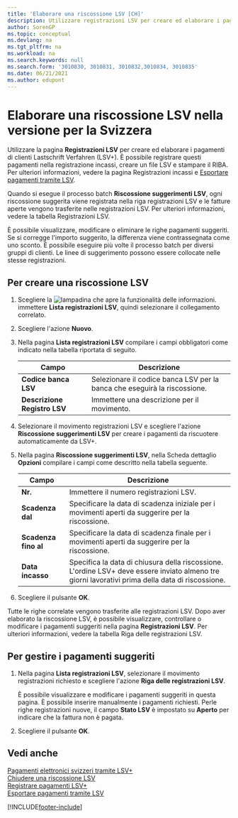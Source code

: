 ```yaml
---
title: 'Elaborare una riscossione LSV [CH]'
description: Utilizzare registrazioni LSV per creare ed elaborare i pagamenti di clienti Lastschrift Verfahren (LSV+).
author: SorenGP
ms.topic: conceptual
ms.devlang: na
ms.tgt_pltfrm: na
ms.workload: na
ms.search.keywords: null
ms.search.form: '3010830, 3010831, 3010832,3010834, 3010835'
ms.date: 06/21/2021
ms.author: edupont
---
```

# <a name="process-an-lsv-collection-in-the-swiss-version"></a><a name="process-an-lsv-collection-in-the-swiss-version"></a>Elaborare una riscossione LSV nella versione per la Svizzera
Utilizzare la pagina **Registrazioni LSV** per creare ed elaborare i pagamenti di clienti Lastschrift Verfahren (LSV+). È possibile registrare questi pagamenti nella registrazione incassi, creare un file LSV e stampare il RIBA. Per ulteriori informazioni, vedere la pagina Registrazioni incassi e [Esportare pagamenti tramite LSV](how-to-export-payments-using-lsv.md).  

Quando si esegue il processo batch **Riscossione suggerimenti LSV**, ogni riscossione suggerita viene registrata nella riga registrazioni LSV e le fatture aperte vengono trasferite nelle registrazioni LSV. Per ulteriori informazioni, vedere la tabella Registrazioni LSV.  

È possibile visualizzare, modificare o eliminare le righe pagamenti suggeriti. Se si corregge l'importo suggerito, la differenza viene contrassegnata come uno sconto. È possibile eseguire più volte il processo batch per diversi gruppi di clienti. Le linee di suggerimento possono essere collocate nelle stesse registrazioni.  

## <a name="to-create-an-lsv-collection"></a><a name="to-create-an-lsv-collection"></a>Per creare una riscossione LSV

1.  Scegliere la ![lampadina che apre la funzionalità delle informazioni.](../../media/ui-search/search_small.png "Informazioni sull'operazione che si desidera eseguire") immettere **Lista registrazioni LSV**, quindi selezionare il collegamento correlato.  
2.  Scegliere l'azione **Nuovo**.  
3.  Nella pagina **Lista registrazioni LSV** compilare i campi obbligatori come indicato nella tabella riportata di seguito.  

    |Campo|Descrizione|  
    |---------------------------------|---------------------------------------|  
    |**Codice banca LSV**|Selezionare il codice banca LSV per la banca che eseguirà la riscossione.|  
    |**Descrizione Registro LSV**|Immettere una descrizione per il movimento.|

4.  Selezionare il movimento registrazioni LSV e scegliere l'azione **Riscossione suggerimenti LSV** per creare i pagamenti da riscuotere automaticamente da LSV+.  
5.  Nella pagina **Riscossione suggerimenti LSV**, nella Scheda dettaglio **Opzioni** compilare i campi come descritto nella tabella seguente.  

    |Campo|Descrizione|  
    |---------------------------------|---------------------------------------|  
    |**Nr.**|Immettere il numero registrazioni LSV.|  
    |**Scadenza dal**|Specificare la data di scadenza iniziale per i movimenti aperti da suggerire per la riscossione.|  
    |**Scadenza fino al**|Specificare la data di scadenza finale per i movimenti aperti da suggerire per la riscossione.|  
    |**Data incasso**|Specifica la data di chiusura della riscossione. L'ordine LSV+ deve essere inviato almeno tre giorni lavorativi prima della data di riscossione.|  

6.  Scegliere il pulsante **OK**.  

Tutte le righe correlate vengono trasferite alle registrazioni LSV. Dopo aver elaborato la riscossione LSV, è possibile visualizzare, controllare o modificare i pagamenti suggeriti nella pagina **Registrazioni LSV**. Per ulteriori informazioni, vedere la tabella Riga delle registrazioni LSV.  

## <a name="to-manage-suggested-payments"></a><a name="to-manage-suggested-payments"></a>Per gestire i pagamenti suggeriti

1.  Nella pagina **Lista registrazioni LSV**, selezionare il movimento registrazioni richiesto e scegliere l'azione **Riga delle registrazioni LSV**.  

    È possibile visualizzare e modificare i pagamenti suggeriti in questa pagina. È possibile inserire manualmente i pagamenti richiesti. Perle righe registrazioni nuove, il campo **Stato LSV** è impostato su **Aperto** per indicare che la fattura non è pagata.  

3.  Scegliere il pulsante **OK**.  

## <a name="see-also"></a><a name="see-also"></a>Vedi anche
 [Pagamenti elettronici svizzeri tramite LSV+](swiss-electronic-payments-using-lsv-.md)   
 [Chiudere una riscossione LSV](how-to-close-an-lsv-collection.md)   
 [Registrare pagamenti LSV+](how-to-post-lsv-payments.md)   
 [Esportare pagamenti tramite LSV](how-to-export-payments-using-lsv.md)


[!INCLUDE[footer-include](../../includes/footer-banner.md)]
